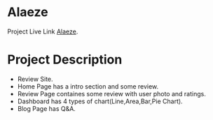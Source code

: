 # Alaeze

Project Live Link [Alaeze](https://alaezereview.netlify.app/).

# Project Description

- Review Site.
- Home Page has a intro section and some review.
- Review Page containes some review with user photo and ratings.
- Dashboard has 4 types of chart(Line,Area,Bar,Pie Chart).
- Blog Page has Q&A.
